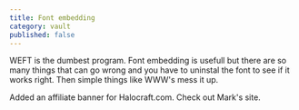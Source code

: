 ```yaml
---
title: Font embedding
category: vault
published: false
---
```


WEFT is the dumbest program. Font embedding is usefull but there are so many
things that can go wrong and you have to uninstal the font to see if it works
right. Then simple things like WWW's mess it up.

Added an affiliate banner for Halocraft.com. Check out Mark's site.
